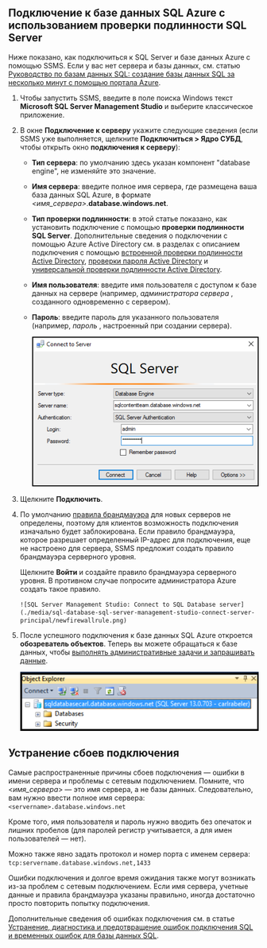 

## <a name="connect-to-azure-sql-database-using-sql-server-authentication"></a>Подключение к базе данных SQL Azure с использованием проверки подлинности SQL Server
Ниже показано, как подключиться к SQL Server и базе данных Azure с помощью SSMS. Если у вас нет сервера и базы данных, см. статью [Руководство по базам данных SQL: создание базы данных SQL за несколько минут с помощью портала Azure](../articles/sql-database/sql-database-get-started.md).

1. Чтобы запустить SSMS, введите в поле поиска Windows текст **Microsoft SQL Server Management Studio** и выберите классическое приложение.
2. В окне **Подключение к серверу** укажите следующие сведения (если SSMS уже выполняется, щелкните **Подключиться > Ядро СУБД**, чтобы открыть окно **подключения к серверу**):
   
   * **Тип сервера**: по умолчанию здесь указан компонент "database engine", не изменяйте это значение.
   * **Имя сервера**: введите полное имя сервера, где размещена ваша база данных SQL Azure, в формате *&lt;имя_сервера>*.**database.windows.net**.
   * **Тип проверки подлинности**: в этой статье показано, как установить подключение с помощью **проверки подлинности SQL Server**. Дополнительные сведения о подключении с помощью Azure Active Directory см. в разделах с описанием подключения с помощью [встроенной проверки подлинности Active Directory](../articles/sql-database/sql-database-aad-authentication.md#connect-using-active-directory-integrated-authentication), [проверки пароля Active Directory](../articles/sql-database/sql-database-aad-authentication.md#connect-using-active-directory-password-authentication) и [универсальной проверки подлинности Active Directory](../articles/sql-database/sql-database-ssms-mfa-authentication.md).
   * **Имя пользователя**: введите имя пользователя с доступом к базе данных на сервере (например, *администратора сервера* , созданного одновременно с сервером). 
   * **Пароль**: введите пароль для указанного пользователя (например, *пароль* , настроенный при создании сервера).
     
       ![SQL Server Management Studio: подключение к серверу базы данных SQL](./media/sql-database-sql-server-management-studio-connect-server-principal/connect.png)
3. Щелкните **Подключить**.
4. По умолчанию [правила брандмауэра](../articles/sql-database/sql-database-firewall-configure.md) для новых серверов не определены, поэтому для клиентов возможность подключения изначально будет заблокирована. Если правило брандмауэра, которое разрешает определенный IP-адрес для подключения, еще не настроено для сервера, SSMS предложит создать правило брандмауэра серверного уровня.
   
    Щелкните **Войти** и создайте правило брандмауэра серверного уровня. В противном случае попросите администратора Azure создать такое правило.
   
       ![SQL Server Management Studio: Connect to SQL Database server](./media/sql-database-sql-server-management-studio-connect-server-principal/newfirewallrule.png)
5. После успешного подключения к базе данных SQL Azure откроется **обозреватель объектов**. Теперь вы можете обращаться к базе данных, чтобы [выполнять административные задачи и запрашивать данные](../articles/sql-database/sql-database-manage-azure-ssms.md).
   
     ![новый брандмауэр на уровне сервера](./media/sql-database-sql-server-management-studio-connect-server-principal/connect-server-principal-5.png)

## <a name="troubleshoot-connection-failures"></a>Устранение сбоев подключения
Самые распространенные причины сбоев подключения — ошибки в имени сервера и проблемы с сетевым подключением. Помните, что <*имя_сервера*> — это имя сервера, а не базы данных. Следовательно, вам нужно ввести полное имя сервера: `<servername>.database.windows.net`

Кроме того, имя пользователя и пароль нужно вводить без опечаток и лишних пробелов (для паролей регистр учитывается, а для имен пользователей — нет). 

Можно также явно задать протокол и номер порта с именем сервера: `tcp:servername.database.windows.net,1433`

Ошибки подключения и долгое время ожидания также могут возникать из-за проблем с сетевым подключением. Если имя сервера, учетные данные и правила брандмауэра указаны правильно, иногда достаточно просто повторить попытку подключения.

Дополнительные сведения об ошибках подключения см. в статье [Устранение, диагностика и предотвращение ошибок подключения SQL и временных ошибок для базы данных SQL](../articles/sql-database/sql-database-connectivity-issues.md).



<!--HONumber=Nov16_HO2-->


